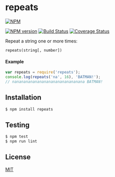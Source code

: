 # repeats

[![NPM](https://nodei.co/npm/repeats.png)](https://nodei.co/npm/repeats/)

[![NPM version](https://img.shields.io/npm/v/repeats.svg)](https://www.npmjs.com/package/repeats)
[![Build Status](https://travis-ci.org/remarkablemark/repeats.svg?branch=master)](https://travis-ci.org/remarkablemark/repeats)
[![Coverage Status](https://coveralls.io/repos/github/remarkablemark/repeats/badge.svg?branch=master)](https://coveralls.io/github/remarkablemark/repeats?branch=master)

Repeat a string one or more times:

```
repeats(string[, number])
```

#### Example

```js
var repeats = require('repeats');
console.log(repeats('na', 16), 'BATMAN!');
// nananananananananananananananana BATMAN!
```

## Installation

```sh
$ npm install repeats
```

## Testing

```sh
$ npm test
$ npm run lint
```

## License

[MIT](https://github.com/remarkablemark/repeats/blob/master/LICENSE)
